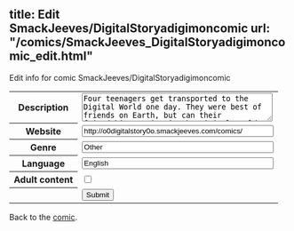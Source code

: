 title: Edit SmackJeeves/DigitalStoryadigimoncomic
url: "/comics/SmackJeeves_DigitalStoryadigimoncomic_edit.html"
---
Edit info for comic SmackJeeves/DigitalStoryadigimoncomic

<form name="comic" action="http://gaepostmail.appspot.com/comic/" method="post">
<table class="comicinfo">
<tr>
<th>Description</th><td><textarea name="description" cols="40" rows="3">Four teenagers get transported to the Digital World one day. They were best of friends on Earth, but can their friendship survive in the Digital World? Will they be able to stop an evil army of Tamers? Will one of them even find a partner? This is Digital Story. .:Updates happen Tuesday and Thursday:.</textarea></td>
</tr>
<tr>
<th>Website</th><td><input type="text" name="url" value="http://o0digitalstory0o.smackjeeves.com/comics/" size="40"/></td>
</tr>
<tr>
<th>Genre</th><td><input type="text" name="genre" value="Other" size="40"/></td>
</tr>
<tr>
<th>Language</th><td><input type="text" name="language" value="English" size="40"/></td>
</tr>
<tr>
<th>Adult content</th><td><input type="checkbox" name="adult" value="adult" /></td>
</tr>
<tr>
<th></th><td>
<input type="hidden" name="comic" value="SmackJeeves_DigitalStoryadigimoncomic" />
<input type="submit" name="submit" value="Submit" />
</td>
</tr>
</table>
</form>

Back to the [comic](SmackJeeves_DigitalStoryadigimoncomic.html).
